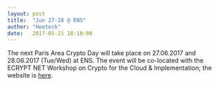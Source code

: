 ```yaml
---
layout: post
title:  "Jun 27-28 @ ENS"
author: "Hoeteck"
date:   2017-05-21 10:10:00
---
```


The next Paris Area Crypto Day will take place on 27.06.2017 and 28.06.2017 (Tue/Wed) at ENS. The event will be co-located with the ECRYPT NET Workshop on Crypto for the Cloud & Implementation; the website is [here](https://crypto-events.di.ens.fr/ecryptnet/).


